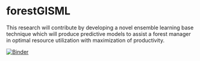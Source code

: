 # forestGISML

This research will contribute by developing a novel ensemble learning base
technique which will produce predictive models to assist a forest manager in
optimal resource utilization with maximization of productivity.

[![Binder](https://mybinder.org/badge_logo.svg)](https://mybinder.org/v2/gh/LNSOTOM/forestGISML/master?filepath=regressionModel%20(1).ipynb)
